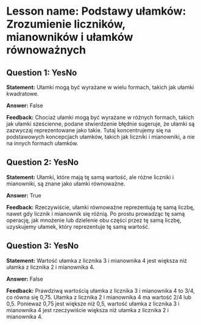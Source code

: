 # Lesson name: Podstawy ułamków: Zrozumienie liczników, mianowników i ułamków równoważnych

## Question 1: YesNo

**Statement:** Ułamki mogą być wyrażane w wielu formach, takich jak ułamki kwadratowe.

**Answer:** False

**Feedback:**
Chociaż ułamki mogą być wyrażane w różnych formach, takich jak ułamki sześcienne, podane stwierdzenie błędnie sugeruje, że ułamki są zazwyczaj reprezentowane jako takie. Tutaj koncentrujemy się na podstawowych koncepcjach ułamków, takich jak liczniki i mianowniki, a nie na innych formach ułamków.


## Question 2: YesNo

**Statement:** Ułamki, które mają tę samą wartość, ale różne liczniki i mianowniki, są znane jako ułamki równoważne.

**Answer:** True

**Feedback:**
Rzeczywiście, ułamki równoważne reprezentują tę samą liczbę, nawet gdy licznik i mianownik się różnią. Po prostu prowadząc tę samą operację, jak mnożenie lub dzielenie obu części przez tę samą liczbę, uzyskujemy ułamek, który reprezentuje tę samą wartość.


## Question 3: YesNo

**Statement:** Wartość ułamka z licznika 3 i mianownika 4 jest większa niż ułamka z licznika 2 i mianownika 4.

**Answer:** False

**Feedback:**
Prawdziwą wartością ułamka z licznika 3 i mianownika 4 to 3/4, co równa się 0,75. Ułamka z licznika 2 i mianownika 4 ma wartość 2/4 lub 0,5. Ponieważ 0,75 jest większe niż 0,5, wartość ułamka z licznika 3 i mianownika 4 jest rzeczywiście większa niż ułamka z licznika 2 i mianownika 4.

